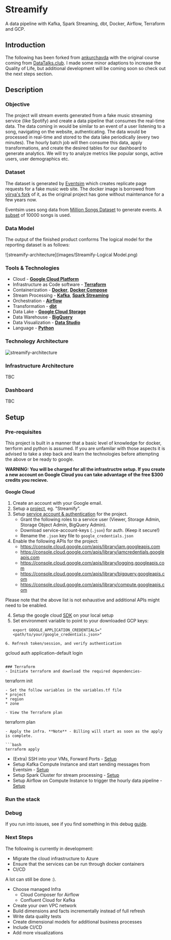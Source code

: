 # Streamify

A data pipeline with Kafka, Spark Streaming, dbt, Docker, Airflow, Terraform and GCP.

## Introduction 

The following has been forked from [ankurchavda](https://github.com/ankurchavda/streamify) with the original course coming from [DataTalks.club](https://www.youtube.com/live/-zpVha7bw5A?feature=share). I made some minor adaptions to increase the Quality of Life, but additional development will be coming soon so check out the next steps section.

## Description

### Objective

The project will stream events generated from a fake music streaming service (like Spotify) and create a data pipeline that consumes the real-time data. The data coming in would be similar to an event of a user listening to a song, navigating on the website, authenticating. The data would be processed in real-time and stored to the data lake periodically (every two minutes). The hourly batch job will then consume this data, apply transformations, and create the desired tables for our dashboard to generate analytics. We will try to analyze metrics like popular songs, active users, user demographics etc.

### Dataset

The dataset is generated by [Eventsim](https://github.com/Interana/eventsim) which creates replicate page requests for a fake music web site. The docker image is borrowed from [viirya's fork](https://github.com/viirya/eventsim) of it, as the original project has gone without maintenance for a few years now.

Eventsim uses song data from [Million Songs Dataset](http://millionsongdataset.com) to generate events. A [subset](http://millionsongdataset.com/pages/getting-dataset/#subset) of 10000 songs is used.

### Data Model
The output of the finished product conforms The logical model for the reporting dataset is as follows:

![streamify-architecture](images/Streamify-Logical Model.png)

### Tools & Technologies

- Cloud - [**Google Cloud Platform**](https://cloud.google.com)
- Infrastructure as Code software - [**Terraform**](https://www.terraform.io)
- Containerization - [**Docker**](https://www.docker.com), [**Docker Compose**](https://docs.docker.com/compose/)
- Stream Processing - [**Kafka**](https://kafka.apache.org), [**Spark Streaming**](https://spark.apache.org/docs/latest/streaming-programming-guide.html)
- Orchestration - [**Airflow**](https://airflow.apache.org)
- Transformation - [**dbt**](https://www.getdbt.com)
- Data Lake - [**Google Cloud Storage**](https://cloud.google.com/storage)
- Data Warehouse - [**BigQuery**](https://cloud.google.com/bigquery)
- Data Visualization - [**Data Studio**](https://datastudio.google.com/overview)
- Language - [**Python**](https://www.python.org)

### Technology Architecture
![streamify-architecture](images/Streamify-Architecture.jpg)

### Infrastructure Architecture
TBC

### Dashboard
TBC

## Setup

### Pre-requisites
This project is built in a manner that a basic level of knowledge for docker, terrform and python is assumed. If you are unfamilar with those aspects it is advised to take a step back and learn the technologies before attempting the above or be ready to google. 

**WARNING: You will be charged for all the infrastructre setup. If you create a new account on Google Cloud you can take advantage of the free $300 credits you recieve.**



#### Google Cloud 

1. Create an account with your Google email. 
2. Setup a [project](https://console.cloud.google.com/), eg. "Streamify".
3. Setup [service account & authentication](https://cloud.google.com/docs/authentication/getting-started) for the project.
    * Grant the following roles to a service user (Viewer, Storage Admin, Storage Object Admin, BigQuery Admin).
    * Download service-account-keys (`.json`) for auth. (Keep it secure!)
    * Rename the `.json` key file to `google_credentials.json`
4. Enable the following APIs for the project:
    * https://console.cloud.google.com/apis/library/iam.googleapis.com
    * https://console.cloud.google.com/apis/library/iamcredentials.googleapis.com
    * https://console.cloud.google.com/apis/library/logging.googleapis.com
    * https://console.cloud.google.com/apis/library/bigquery.googleapis.com
    * https://console.cloud.google.com/apis/library/compute.googleapis.com

  Please note that the above list is not exhaustive and additional APIs might need to be enabled.

4. Setup the google cloud [SDK](https://cloud.google.com/sdk/docs/quickstart) on your local setup
5. Set environment variable to point to your downloaded GCP keys:
   ```
   export GOOGLE_APPLICATION_CREDENTIALS="<path/to/your/google_credentials.json>"
  ```
6. Refresh token/session, and verify authentication
  ```
  gcloud auth application-default login
  ```

### Terraform
- Initiate terraform and download the required dependencies-
  ```
  terraform init
  ```
- Set the follow variables in the variables.tf file
  * project
  * region
  * zone 

- View the Terraform plan

  ```
  terraform plan
  ```
- Apply the infra. **Note** - Billing will start as soon as the apply is complete.

  ```bash
  terraform apply
  ```

- (Extra) SSH into your VMs, Forward Ports - [Setup](setup/ssh.md)
- Setup Kafka Compute Instance and start sending messages from Eventsim - [Setup](setup/kafka.md)
- Setup Spark Cluster for stream processing - [Setup](setup/spark.md)
- Setup Airflow on Compute Instance to trigger the hourly data pipeline - [Setup](setup/airflow.md)


### Run the stack

### Debug

If you run into issues, see if you find something in this debug [guide](setup/debug.md).

### Next Steps
The following is currently in development:
- Migrate the cloud infrastructure to Azure
- Ensure that the services can be run through docker containers
- CI/CD

A lot can still be done :).
- Choose managed Infra
  - Cloud Composer for Airflow
  - Confluent Cloud for Kafka
- Create your own VPC network
- Build dimensions and facts incrementally instead of full refresh
- Write data quality tests
- Create dimensional models for additional business processes
- Include CI/CD
- Add more visualizations
